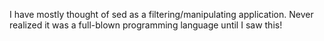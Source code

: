 I have mostly thought of sed as a filtering/manipulating application. 
Never realized it was a full-blown programming language until I saw this!
